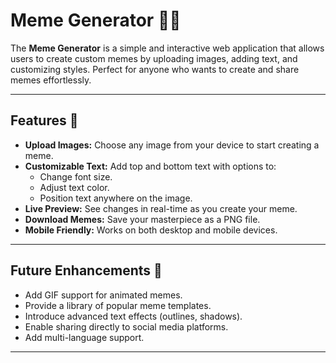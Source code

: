 # Meme Generator 🎨😂

The **Meme Generator** is a simple and interactive web application that allows users to create custom memes by uploading images, adding text, and customizing styles. Perfect for anyone who wants to create and share memes effortlessly.

---

## Features 🚀
- **Upload Images:** Choose any image from your device to start creating a meme.
- **Customizable Text:** Add top and bottom text with options to:
  - Change font size.
  - Adjust text color.
  - Position text anywhere on the image.
- **Live Preview:** See changes in real-time as you create your meme.
- **Download Memes:** Save your masterpiece as a PNG file.
- **Mobile Friendly:** Works on both desktop and mobile devices.

---

## Future Enhancements 🌟
- Add GIF support for animated memes.
- Provide a library of popular meme templates.
- Introduce advanced text effects (outlines, shadows).
- Enable sharing directly to social media platforms.
- Add multi-language support.

---

